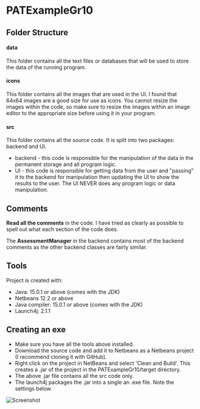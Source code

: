 # PATExampleGr10

## Folder Structure
#### data
This folder contains all the text files or databases that will be used to store the data of the running program.

#### icons
This folder contains all the images that are used in the UI. I found that 64x64 images are a good size for use as icons. You cannot resize the images within the code, so make sure to resize the images within an image editor to the appropriate size before using it in your program.

#### src
This folder contains all the source code. It is split into two packages: backend and UI. 
* backend - this code is responsible for the manipulation of the data in the permanent storage and all program logic.
* UI - this code is responsible for getting data from the user and "passing" it to the backend for manipulation then updating the UI to show the results to the user. The UI NEVER does any program logic or data manipulation.

## Comments
**Read all the comments** in the code. I have tried as clearly as possible to spell out what each section of the code does.

The **AssessmentManager** in the backend contains most of the backend comments as the other backend classes are fairly similar.

## Tools
Project is created with:
* Java: 15.0.1 or above (comes with the JDK)
* Netbeans 12.2 or above
* Java compiler: 15.0.1 or above (comes with the JDK)
* Launch4j: 2.1.1

## Creating an exe
* Make sure you have all the tools above installed.
* Download the source code and add it to Netbeans as a Netbeans project (I recommend cloning it with GitHub).
* Right click on the project in NetBeans and select 'Clean and Build'. This creates a .jar of the project in the PATExampleGr10/target directory.
* The above .jar file contains all the src code only.
* The launch4j packages the .jar into a single an .exe file. Note the settings below.

![Screenshot](Capture.PNG)
